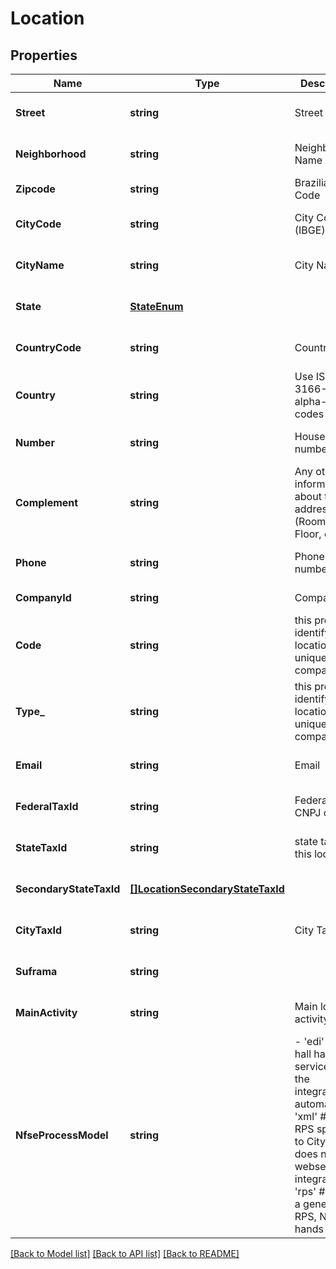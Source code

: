 # Location

## Properties
Name | Type | Description | Notes
------------ | ------------- | ------------- | -------------
**Street** | **string** | Street Name | [optional] [default to null]
**Neighborhood** | **string** | Neighborhood Name | [optional] [default to null]
**Zipcode** | **string** | Brazilian Zip Code | [default to null]
**CityCode** | **string** | City Code (IBGE) | [optional] [default to null]
**CityName** | **string** | City Name | [optional] [default to null]
**State** | [**StateEnum**](StateEnum.md) |  | [optional] [default to null]
**CountryCode** | **string** | Country Code | [optional] [default to null]
**Country** | **string** | Use ISO 3166-1 alpha-3 codes | [optional] [default to null]
**Number** | **string** | House number | [optional] [default to null]
**Complement** | **string** | Any other information about the address (Room, Suite, Floor, etc)). | [optional] [default to null]
**Phone** | **string** | Phone number | [optional] [default to null]
**CompanyId** | **string** | Company ID | [default to null]
**Code** | **string** | this property identify the location, it is unique for this company | [default to null]
**Type_** | **string** | this property identify the location, it is unique for this company | [default to null]
**Email** | **string** | Email | [optional] [default to null]
**FederalTaxId** | **string** | Federal tax id, CNPJ or CPF | [optional] [default to null]
**StateTaxId** | **string** | state tax id for this location | [optional] [default to null]
**SecondaryStateTaxId** | [**[]LocationSecondaryStateTaxId**](Location_secondaryStateTaxId.md) |  | [optional] [default to null]
**CityTaxId** | **string** | City Tax ID | [optional] [default to null]
**Suframa** | **string** |  | [optional] [default to null]
**MainActivity** | **string** | Main location activity | [optional] [default to null]
**NfseProcessModel** | **string** | - &#39;edi&#39; # City hall has web service and the integration is automatic - &#39;xml&#39; # Create RPS specific to City, bat does not have webservice integration - &#39;rps&#39; # Create a generic RPS, NF is by hands  | [optional] [default to null]

[[Back to Model list]](../README.md#documentation-for-models) [[Back to API list]](../README.md#documentation-for-api-endpoints) [[Back to README]](../README.md)


